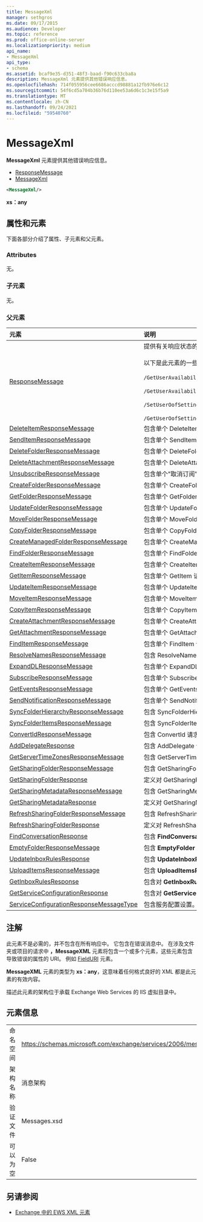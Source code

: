 ```yaml
---
title: MessageXml
manager: sethgros
ms.date: 09/17/2015
ms.audience: Developer
ms.topic: reference
ms.prod: office-online-server
ms.localizationpriority: medium
api_name:
- MessageXml
api_type:
- schema
ms.assetid: bcaf9e35-d351-48f3-baad-f90c633cba8a
description: MessageXml 元素提供其他错误响应信息。
ms.openlocfilehash: 714f055956cee6686acccd98881a12fb976e6c12
ms.sourcegitcommit: 54f6cd5a704b36b76d110ee53a6d6c1c3e15f5a9
ms.translationtype: MT
ms.contentlocale: zh-CN
ms.lasthandoff: 09/24/2021
ms.locfileid: "59540760"
---
```

# <a name="messagexml"></a>MessageXml

**MessageXml** 元素提供其他错误响应信息。 
  
- [ResponseMessage](responsemessage.md)  
- [MessageXml](messagexml.md)
  
```XML
<MessageXml/>
```

 **xs：any**
## <a name="attributes-and-elements"></a>属性和元素

下面各部分介绍了属性、子元素和父元素。
  
### <a name="attributes"></a>Attributes

无。
  
### <a name="child-elements"></a>子元素

无。
  
### <a name="parent-elements"></a>父元素

|**元素**|**说明**|
|:-----|:-----|
|[ResponseMessage](responsemessage.md) <br/> | 提供有关响应状态的描述性信息。 <br/> <br/>  以下是此元素的一些可能的 XPath 表达式： <br/> <br/>  `/GetUserAvailabilityResponse/FreeBusyResponseArray/FreeBusyResponse/ResponseMessage` <br/> <br/> `/GetUserAvailabilityResponse/SuggestionsResponse/ResponseMessage` <br/><br/>  `/SetUserOofSettingsResponse/ResponseMessage` <br/><br/>  `/GetUserOofSettingsResponse/ResponseMessage` <br/> |
|[DeleteItemResponseMessage](deleteitemresponsemessage.md) <br/> |包含单个 DeleteItem 请求的状态和结果。  <br/> |
|[SendItemResponseMessage](senditemresponsemessage.md) <br/> |包含单个 SendItem 请求的状态和结果。  <br/> |
|[DeleteFolderResponseMessage](deletefolderresponsemessage.md) <br/> |包含单个 DeleteFolder 请求的状态和结果。  <br/> |
|[DeleteAttachmentResponseMessage](deleteattachmentresponsemessage.md) <br/> |包含单个 DeleteAttachment 请求的状态和结果。  <br/> |
|[UnsubscribeResponseMessage](unsubscriberesponsemessage.md) <br/> |包含单个"取消订阅"请求的状态和结果。  <br/> |
|[CreateFolderResponseMessage](createfolderresponsemessage.md) <br/> |包含单个 CreateFolder 请求的状态和结果。  <br/> |
|[GetFolderResponseMessage](getfolderresponsemessage.md) <br/> |包含单个 GetFolder 请求的状态和结果。  <br/> |
|[UpdateFolderResponseMessage](updatefolderresponsemessage.md) <br/> |包含单个 UpdateFolder 请求的状态和结果。  <br/> |
|[MoveFolderResponseMessage](movefolderresponsemessage.md) <br/> |包含单个 MoveFolder 请求的状态和结果。  <br/> |
|[CopyFolderResponseMessage](copyfolderresponsemessage.md) <br/> |包含单个 CopyFolder 请求的状态和结果。  <br/> |
|[CreateManagedFolderResponseMessage](createmanagedfolderresponsemessage.md) <br/> |包含单个 CreateManagedFolder 请求的状态和结果。  <br/> |
|[FindFolderResponseMessage](findfolderresponsemessage.md) <br/> |包含单个 FindFolder 请求的状态和结果。  <br/> |
|[CreateItemResponseMessage](createitemresponsemessage.md) <br/> |包含单个 CreateItem 请求的状态和结果。  <br/> |
|[GetItemResponseMessage](getitemresponsemessage.md) <br/> |包含单个 GetItem 请求的状态和结果。  <br/> |
|[UpdateItemResponseMessage](updateitemresponsemessage.md) <br/> |包含单个 UpdateItem 请求的状态和结果。  <br/> |
|[MoveItemResponseMessage](moveitemresponsemessage.md) <br/> |包含单个 MoveItem 请求的状态和结果。  <br/> |
|[CopyItemResponseMessage](copyitemresponsemessage.md) <br/> |包含单个 CopyItem 请求的状态和结果。  <br/> |
|[CreateAttachmentResponseMessage](createattachmentresponsemessage.md) <br/> |包含单个 CreateAttachment 请求的状态和结果。  <br/> |
|[GetAttachmentResponseMessage](getattachmentresponsemessage.md) <br/> |包含单个 GetAttachment 请求的状态和结果。  <br/> |
|[FindItemResponseMessage](finditemresponsemessage.md) <br/> |包含单个 FindItem 请求的状态和结果。  <br/> |
|[ResolveNamesResponseMessage](resolvenamesresponsemessage.md) <br/> |包含 ResolveNames 请求的状态和结果。  <br/> |
|[ExpandDLResponseMessage](expanddlresponsemessage.md) <br/> |包含单个 ExpandDL 请求的状态和结果。  <br/> |
|[SubscribeResponseMessage](subscriberesponsemessage.md) <br/> |包含单个 Subscribe 请求的状态和结果。  <br/> |
|[GetEventsResponseMessage](geteventsresponsemessage.md) <br/> |包含单个 GetEvents 请求的状态和结果。  <br/> |
|[SendNotificationResponseMessage](sendnotificationresponsemessage.md) <br/> |包含单个 SendNotification 请求的状态和结果。  <br/> |
|[SyncFolderHierarchyResponseMessage](syncfolderhierarchyresponsemessage.md) <br/> |包含 SyncFolderHierarchy 请求的状态和结果。  <br/> |
|[SyncFolderItemsResponseMessage](syncfolderitemsresponsemessage.md) <br/> |包含 SyncFolderItems 请求的状态和结果。  <br/> |
|[ConvertIdResponseMessage](convertidresponsemessage.md) <br/> |包含 ConvertId 请求的状态和结果。  <br/> |
|[AddDelegateResponse](adddelegateresponse.md) <br/> |包含 AddDelegate 请求的状态和结果。  <br/> |
|[GetServerTimeZonesResponseMessage](getservertimezonesresponsemessage.md) <br/> |包含 GetServerTimeZones 请求的状态和结果。  <br/> |
|[GetSharingFolderResponseMessage](getsharingfolderresponsemessage.md) <br/> |包含 GetSharingFolder 请求的状态和结果。  <br/> |
|[GetSharingFolderResponse](getsharingfolderresponse.md) <br/> |定义对 GetSharingFolder 请求的响应。  <br/> |
|[GetSharingMetadataResponseMessage](getsharingmetadataresponsemessage.md) <br/> |包含 GetSharingMetadata 请求的状态和结果。  <br/> |
|[GetSharingMetadataResponse](getsharingmetadataresponse.md) <br/> |定义对 GetSharingMetadata 请求的响应。  <br/> |
|[RefreshSharingFolderResponseMessage](refreshsharingfolderresponsemessage.md) <br/> |包含 RefreshSharingFolder 请求的状态和结果。  <br/> |
|[RefreshSharingFolderResponse](refreshsharingfolderresponse.md) <br/> |定义对 RefreshSharingFolder 请求的响应。  <br/> |
|[FindConversationResponse](findconversationresponse.md) <br/> |包含 **FindConversation 响应的状态和** 结果。  <br/> |
|[EmptyFolderResponseMessage](emptyfolderresponsemessage.md) <br/> |包含 **EmptyFolder** 请求的状态和结果。  <br/> |
|[UpdateInboxRulesResponse](updateinboxrulesresponse.md) <br/> |包含 **UpdateInboxRules** 请求的状态和结果。  <br/> |
|[UploadItemsResponseMessage](uploaditemsresponsemessage.md) <br/> |包含 **UploadItemsResponse 请求的状态和** 结果。  <br/> |
|[GetInboxRulesResponse](getinboxrulesresponse.md) <br/> |包含对 **GetInboxRules 请求** 的响应。  <br/> |
|[GetServiceConfigurationResponse](getserviceconfigurationresponse.md) <br/> |包含对 **GetServiceConfiguration 请求** 的响应。  <br/> |
|[ServiceConfigurationResponseMessageType](serviceconfigurationresponsemessagetype.md) <br/> |包含服务配置设置。  <br/> |
   
## <a name="remarks"></a>注解

此元素不是必需的，并不包含在所有响应中。 它包含在错误消息中。 在涉及文件夹或项目的请求中 **，MessageXML** 元素将包含一个或多个元素，这些元素包含导致错误的属性的 URI。 例如 [FieldURI](fielduri.md) 元素。 
  
**MessageXML** 元素的类型为 **xs：any**，这意味着任何格式良好的 XML 都是此元素的有效内容。
  
描述此元素的架构位于承载 Exchange Web Services 的 IIS 虚拟目录中。
  
## <a name="element-information"></a>元素信息

|||
|:-----|:-----|
|命名空间  <br/> |https://schemas.microsoft.com/exchange/services/2006/messages  <br/> |
|架构名称  <br/> |消息架构  <br/> |
|验证文件  <br/> |Messages.xsd  <br/> |
|可以为空  <br/> |False  <br/> |
   
## <a name="see-also"></a>另请参阅

- [Exchange 中的 EWS XML 元素](ews-xml-elements-in-exchange.md)


